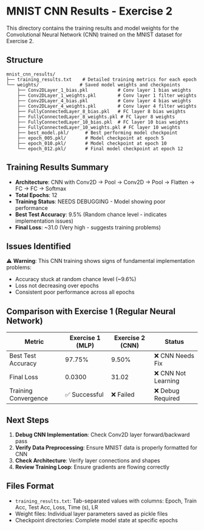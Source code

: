 # MNIST CNN Results - Exercise 2

This directory contains the training results and model weights for the Convolutional Neural Network (CNN) trained on the MNIST dataset for Exercise 2.

## Structure

```
mnist_cnn_results/
├── training_results.txt    # Detailed training metrics for each epoch
└── weights/               # Saved model weights and checkpoints
    ├── Conv2DLayer_1_bias.pkl           # Conv layer 1 bias weights
    ├── Conv2DLayer_1_weights.pkl        # Conv layer 1 filter weights
    ├── Conv2DLayer_4_bias.pkl           # Conv layer 4 bias weights
    ├── Conv2DLayer_4_weights.pkl        # Conv layer 4 filter weights
    ├── FullyConnectedLayer_8_bias.pkl   # FC layer 8 bias weights
    ├── FullyConnectedLayer_8_weights.pkl # FC layer 8 weights
    ├── FullyConnectedLayer_10_bias.pkl  # FC layer 10 bias weights
    ├── FullyConnectedLayer_10_weights.pkl # FC layer 10 weights
    ├── best_model.pkl/      # Best performing model checkpoint
    ├── epoch_005.pkl/       # Model checkpoint at epoch 5
    ├── epoch_010.pkl/       # Model checkpoint at epoch 10
    └── epoch_012.pkl/       # Final model checkpoint at epoch 12
```

## Training Results Summary

- **Architecture**: CNN with Conv2D → Pool → Conv2D → Pool → Flatten → FC → FC → Softmax
- **Total Epochs**: 12
- **Training Status**: NEEDS DEBUGGING - Model showing poor performance
- **Best Test Accuracy**: 9.5% (Random chance level - indicates implementation issues)
- **Final Loss**: ~31.0 (Very high - suggests training problems)

## Issues Identified

⚠️ **Warning**: This CNN training shows signs of fundamental implementation problems:
- Accuracy stuck at random chance level (~9.6%)
- Loss not decreasing over epochs
- Consistent poor performance across all epochs

## Comparison with Exercise 1 (Regular Neural Network)

| Metric | Exercise 1 (MLP) | Exercise 2 (CNN) | Status |
|--------|------------------|------------------|---------|
| Best Test Accuracy | 97.75% | 9.50% | ❌ CNN Needs Fix |
| Final Loss | 0.0300 | 31.02 | ❌ CNN Not Learning |
| Training Convergence | ✅ Successful | ❌ Failed | ❌ Debug Required |

## Next Steps

1. **Debug CNN Implementation**: Check Conv2D layer forward/backward pass
2. **Verify Data Preprocessing**: Ensure MNIST data is properly formatted for CNN
3. **Check Architecture**: Verify layer connections and shapes
4. **Review Training Loop**: Ensure gradients are flowing correctly

## Files Format

- `training_results.txt`: Tab-separated values with columns: Epoch, Train Acc, Test Acc, Loss, Time (s), LR
- Weight files: Individual layer parameters saved as pickle files
- Checkpoint directories: Complete model state at specific epochs
